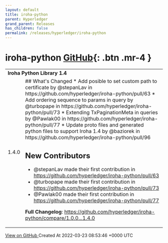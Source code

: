 ```yaml
---
layout: default
title: iroha-python
parent: Hyperledger
grand_parent: Releases
has_children: false
permalink: /releases/hyperledger/iroha-python
---
```


# iroha-python <span class="fs-3 right-align">[GitHub](https://github.com/hyperledger/iroha-python){: .btn .mr-4 }</span>


<div>
    <table>
        <tr>
            <td colspan="2">
                <b>
                    Iroha Python Library 1.4
                </b>
            </td>
        </tr>
        <tr>
            <td>
                <span class="chip">
                    1.4.0
                </span>
            </td>
            <td>
                ## What's Changed
* Add posible to set custom path to certificate by @stepanLav in https://github.com/hyperledger/iroha-python/pull/63
* Add ordering sequence to params in query by @turbopape in https://github.com/hyperledger/iroha-python/pull/73
* Extending TxPaginationMeta in queries by @Pawlak00 in https://github.com/hyperledger/iroha-python/pull/77
* Update proto files and generated python files to support Iroha 1.4 by @baziorek in https://github.com/hyperledger/iroha-python/pull/96

## New Contributors
* @stepanLav made their first contribution in https://github.com/hyperledger/iroha-python/pull/63
* @turbopape made their first contribution in https://github.com/hyperledger/iroha-python/pull/73
* @Pawlak00 made their first contribution in https://github.com/hyperledger/iroha-python/pull/77

**Full Changelog**: https://github.com/hyperledger/iroha-python/compare/1.0.0...1.4.0
            </td>
        </tr>
    </table>
    <a href="https://github.com/hyperledger/iroha-python/releases/tag/1.4.0" class=".btn">
        View on GitHub
    </a>
    <span class="right-align">
        Created At 2022-03-23 08:53:46 +0000 UTC
    </span>
</div>

